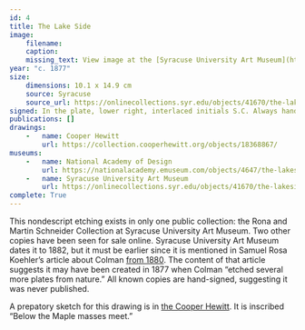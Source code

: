 ```yaml
---
id: 4
title: The Lake Side
image:
    filename: 
    caption: 
    missing_text: View image at the [Syracuse University Art Museum](https://onlinecollections.syr.edu/objects/41670/the-lakeside).
year: "c. 1877"
size:
    dimensions: 10.1 x 14.9 cm
    source: Syracuse
    source_url: https://onlinecollections.syr.edu/objects/41670/the-lakeside
signed: In the plate, lower right, interlaced initials S.C. Always hand-signed.
publications: []
drawings:
    -   name: Cooper Hewitt
        url: https://collection.cooperhewitt.org/objects/18368867/
museums: 
    -   name: National Academy of Design
        url: https://nationalacademy.emuseum.com/objects/4647/the-lakeside
    -   name: Syracuse University Art Museum
        url: https://onlinecollections.syr.edu/objects/41670/the-lakeside
complete: True
---
```

This nondescript etching exists in only one public collection: the Rona and Martin Schneider Collection at Syracuse University Art Museum. Two other copies have been seen for sale online. Syracuse University Art Museum dates it to 1882, but it must be earlier since it is mentioned in Samuel Rosa Koehler’s article about Colman [from 1880](https://www.jstor.org/stable/20559686). The content of that article suggests it may have been created in 1877 when Colman “etched several more plates from nature.” All known copies are hand-signed, suggesting it was never published.

A prepatory sketch for this drawing is in [the Cooper Hewitt](https://collection.cooperhewitt.org/objects/18368867/). It is inscribed “Below the Maple masses meet.”